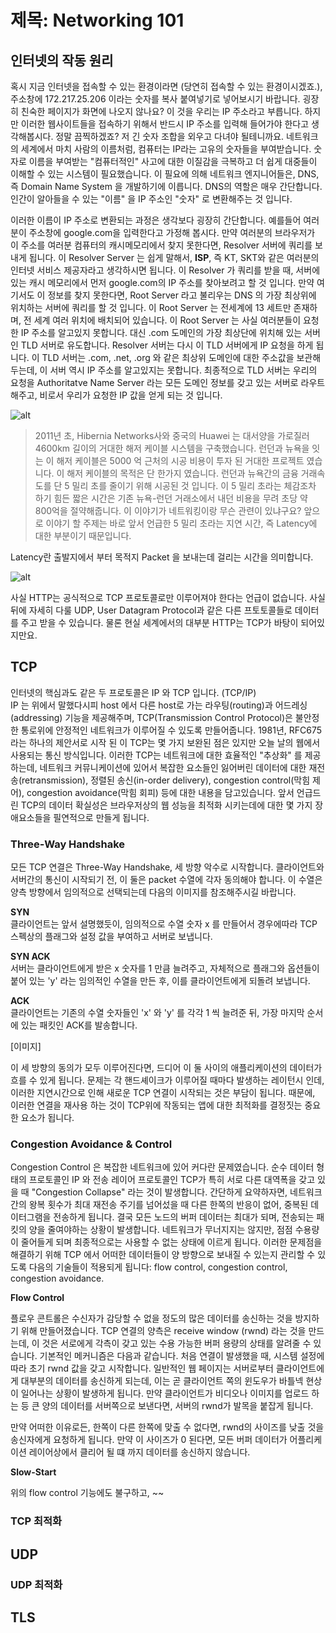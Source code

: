 # 제목: Networking 101

<!-- TODO 서론 입력 해야함 -->

## 인터넷의 작동 원리

혹시 지금 인터넷을 접속할 수 있는 환경이라면 (당연히 접속할 수 있는 환경이시겠죠.), 주소창에 172.217.25.206 이라는 숫자를 복사 붙여넣기로 넣어보시기 바랍니다.
굉장히 친숙한 페이지가 화면에 나오지 않나요? 이 것을 우리는 IP 주소라고 부릅니다. 하지만 이러한 웹사이트들을 접속하기 위해서 반드시 IP 주소를 입력해 들어가야 한다고 생각해봅시다. 정말 끔찍하겠죠? 저 긴 숫자 조합을 외우고 다녀야 될테니까요. 네트워크의 세계에서 마치 사람의 이름처럼, 컴퓨터는 IP라는 고유의 숫자들을 부여받습니다. 숫자로 이름을 부여받는 "컴퓨터적인" 사고에 대한 이질감을 극복하고 더 쉽게 대중들이 이해할 수 있는 시스템이 필요했습니다. 이 필요에 의해 네트워크 엔지니어들은, DNS, 즉 Domain Name System 을 개발하기에 이릅니다. DNS의 역할은 매우 간단합니다. 인간이 알아들을 수 있는 "이름" 을 IP 주소인 "숫자" 로 변환해주는 것 입니다.

이러한 이름이 IP 주소로 변환되는 과정은 생각보다 굉장히 간단합니다. 예를들어 여러분이 주소창에 google.com을 입력한다고 가정해 봅시다. 만약 여러분의 브라우저가 이 주소를 여러분 컴퓨터의 캐시메모리에서 찾지 못한다면, Resolver 서버에 쿼리를 보내게 됩니다. 이 Resolver Server 는 쉽게 말해서, **ISP**, 즉 KT, SKT와 같은 여러분의 인터넷 서비스 제공자라고 생각하시면 됩니다. 이 Resolver 가 쿼리를 받을 때, 서버에 있는 캐시 메모리에서 먼저 google.com의 IP 주소를 찾아보려고 할 것 입니다. 만약 여기서도 이 정보를 찾지 못한다면, Root Server 라고 불리우는 DNS 의 가장 최상위에 위치하는 서버에 쿼리를 할 것 입니다. 이 Root Server 는 전세계에 13 세트만 존재하며, 전 세계 여러 위치에 배치되어 있습니다. 이 Root Server 는 사실 여러분들이 요청한 IP 주소를 알고있지 못합니다. 대신 .com 도메인의 가장 최상단에 위치해 있는 서버인 TLD 서버로 유도합니다. Resolver 서버는 다시 이 TLD 서버에게 IP 요청을 하게 됩니다. 이 TLD 서버는 .com, .net, .org 와 같은 최상위 도메인에 대한 주소값을 보관해 두는데, 이 서버 역시 IP 주소를 알고있지는 못합니다. 최종적으로 TLD 서버는 우리의 요청을 Authoritatve Name Server 라는 모든 도메인 정보를 갖고 있는 서버로 라우트 해주고, 비로서 우리가 요청한 IP 값을 얻게 되는 것 입니다.

<!-- TODO 자 여기까지 우리는 x 를 배웠습니다 -->

![alt](http://drive.google.com/uc?id=1AIUbp_rqGIlmygyQqt0war3aC1BNeC4t)

> 2011년 초, Hibernia Networks사와 중국의 Huawei 는 대서양을 가로질러 4600km 길이의 거대한 해저 케이블 시스템을 구축했습니다. 런던과 뉴욕을 잇는 이 해저 케이블은 5000 억 근처의 시공 비용이 투자 된 거대한 프로젝트 였습니다. 이 해저 케이블의 목적은 단 한가지 였습니다. 런던과 뉴욕간의 금융 거래속도를 단 5 밀리 초를 줄이기 위해 시공된 것 입니다. 이 5 밀리 초라는 체감조차 하기 힘든 짧은 시간은 기존 뉴욕-런던 거래소에서 내던 비용을 무려 초당 약 800억을 절약해줍니다. 이 이야기가 네트워킹이랑 무슨 관련이 있냐구요? 앞으로 이야기 할 주제는 바로 앞서 언급한 5 밀리 초라는 지연 시간, 즉 Latency에 대한 부분이기 때문입니다.

Latency란 출발지에서 부터 목적지 Packet 을 보내는데 걸리는 시간을 의미합니다.

![alt](http://drive.google.com/uc?id=1xZO467PtxlZfVjU0xAFg6jN5CugidWPM)


사실 HTTP는 공식적으로 TCP 프로토콜로만 이루어져야 한다는 언급이 없습니다. 사실 뒤에 자세히 다룰 UDP, User Datagram Protocol과 같은 다른 프토토콜들로 데이터를 주고 받을 수 있습니다. 물론 현실 세계에서의 대부분 HTTP는 TCP가 바탕이 되어있지만요. 


## TCP 

인터넷의 핵심과도 같은 두 프로토콜은 IP 와 TCP 입니다. (TCP/IP) <br />
IP 는 위에서 말했다시피 host 에서 다른 host로 가는 라우팅(routing)과 어드레싱(addressing) 기능을 제공해주며, TCP(Transmission Control Protocol)은 불안정한 통로위에 안정적인 네트워크가 이루어질 수 있도록 만들어줍니다. 1981년, RFC675 라는 하나의 제안서로 시작 된 이 TCP는 몇 가지 보완된 점은 있지만 오늘 날의 웹에서 사용되는 통신 방식입니다. 이러한 TCP는 네트워크에 대한 효율적인 "추상화" 를 제공하는데, 네트워크 커뮤니케이션에 있어서 복잡한 요소들인 잃어버린 데이터에 대한 재전송(retransmission), 정렬된 송신(in-order delivery), congestion control(막힘 제어), congestion avoidance(막힘 회피) 등에 대한 내용을 담고있습니다. 앞서 언급드린 TCP의 데이터 확실성은 브라우저상의 웹 성능을 최적화 시키는데에 대한 몇 가지 장애요소들을 필연적으로 만들게 됩니다. 


### Three-Way Handshake 

모든 TCP 연결은 Three-Way Handshake, 세 방향 악수로 시작합니다. 클라이언트와 서버간의 통신이 시작되기 전, 이 둘은 packet 수열에 각자 동의해야 합니다. 이 수열은 양측 방향에서 임의적으로 선택되는데 다음의 이미지를 참조해주시길 바랍니다. 

**SYN**<br />
클라이언트는 앞서 설명했듯이, 임의적으로 수열 숫자 x 를 만들어서 경우에따라 TCP 스펙상의 플래그와 설정 값을 부여하고 서버로 보냅니다.  

**SYN ACK**<br />
서버는 클라이언트에게 받은 x 숫자를 1 만큼 늘려주고, 자체적으로 플래그와 옵션들이 붙어 있는 'y' 라는 임의적인 수열을 만든 후, 이를 클라이언트에게 되돌려 보냅니다.

**ACK**<br />
클라이언트는 기존의 수열 숫자들인 'x' 와 'y' 를 각각 1 씩 늘려준 뒤, 가장 마지막 순서에 있는 패킷인 ACK를 발송합니다. 

[이미지]

이 세 방향의 동의가 모두 이루어진다면, 드디어 이 둘 사이의 애플리케이션의 데이터가 흐를 수 있게 됩니다. 문제는 각 핸드셰이크가 이루어질 때마다 발생하는 레이턴시 인데, 이러한 지연시간으로 인해 새로운 TCP 연결이 시작되는 것은 부담이 됩니다. 때문에, 이러한 연결을 재사용 하는 것이 TCP위에 작동되는 앱에 대한 최적화를 결정짓는 중요한 요소가 됩니다.  

### Congestion Avoidance & Control 

Congestion Control 은 복잡한 네트워크에 있어 커다란 문제였습니다. 순수 데이터 형태의 프로토콜인 IP 와 전송 레이어 프로토콜인 TCP가 특히 서로 다른 대역폭을 갖고 있을 때 "Congestion Collapse" 라는 것이 발생합니다. 간단하게 요약하자면, 네트워크간의 왕복 횟수가 최대 재전송 주기를 넘어섰을 때 다른 한쪽의 반응이 없어, 중복된 데이터그램을 전송하게 됩니다. 결국 모든 노드의 버퍼 데이터는 최대가 되며, 전송되는 패킷의 양을 줄여야하는 상황이 발생합니다. 네트워크가 무너지지는 않지만, 점점 수용량이 줄어들게 되며 최종적으로는 사용할 수 없는 상태에 이르게 됩니다. 이러한 문제점을 해결하기 위해 TCP 에서 어떠한 데이터들이 양 방향으로 보내질 수 있는지 관리할 수 있도록 다음의 기술들이 적용되게 됩니다: flow control, congestion control, congestion avoidance. 

**Flow Control**

플로우 콘트롤은 수신자가 감당할 수 없을 정도의 많은 데이터를 송신하는 것을 방지하기 위해 만들어졌습니다. TCP 연결의 양측은 receive window (rwnd) 라는 것을 만드는데, 이 것은 서로에게 각측이 갖고 있는 수용 가능한 버퍼 용량의 상태를 알려줄 수 있습니다. 기본적인 메커니즘은 다음과 같습니다. 처음 연결이 발생했을 때, 시스템 설정에 따라 초기 rwnd 값을 갖고 시작합니다. 일반적인 웹 페이지는 서버로부터 클라이언트에게 대부분의 데이터를 송신하게 되는데, 이는 곧 클라이언트 쪽의 윈도우가 바틀넥 현상이 일어나는 상황이 발생하게 됩니다. 만약 클라이언트가 비디오나 이미지를 업로드 하는 등 큰 양의 데이터를 서버쪽으로 보낸다면, 서버의 rwnd가 발목을 붙잡게 됩니다. 

만약 어떠한 이유로든, 한쪽이 다른 한쪽에 맞출 수 없다면, rwnd의 사이즈를 낮출 것을 송신자에게 요청하게 됩니다. 만약 이 사이즈가 0 된다면, 모든 버퍼 데이터가 어플리케이션 레이어상에서 클리어 될 떄 까지 데이터를 송신하지 않습니다. 

**Slow-Start** 

위의 flow control 기능에도 불구하고, ~~
### TCP 최적화 


## UDP 

### UDP 최적화 

## TLS